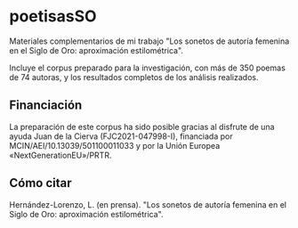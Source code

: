 # poetisasSO

Materiales complementarios de mi trabajo "Los sonetos de autoría femenina en el Siglo de Oro: aproximación estilométrica".

Incluye el corpus preparado para la investigación, con más de 350 poemas de 74 autoras, y los resultados completos de los análisis realizados.

## Financiación
La preparación de este corpus ha sido posible gracias al disfrute de una ayuda Juan de la Cierva (FJC2021-047998-I), financiada por MCIN/AEI/10.13039/501100011033 y por la Unión Europea «NextGenerationEU»/PRTR.

## Cómo citar
Hernández-Lorenzo, L. (en prensa). "Los sonetos de autoría femenina en el Siglo de Oro: aproximación estilométrica".
